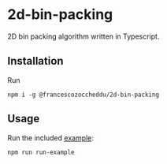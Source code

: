 # 2d-bin-packing
2D bin packing algorithm written in Typescript.

## Installation
Run
```shell
npm i -g @francescozoccheddu/2d-bin-packing
```

## Usage

Run the included [example](/example):
```shell
npm run run-example
```